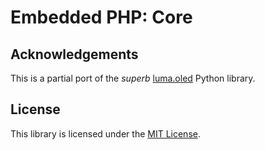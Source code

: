 # Embedded PHP: Core

## Acknowledgements

This is a partial port of the *superb* [luma.oled](https://github.com/rm-hull/luma.oled) Python library.

## License

This library is licensed under the [MIT License](LICENSE).
